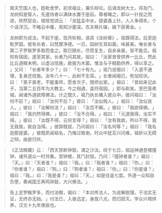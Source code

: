 > 南天竺国人也，姓毗舍罗。初求福业，兼乐辩论。后谒龙树大士。将及门，龙树知是智人，先遣侍者以满钵水置于座前。尊者睹之，即以一针投之而进，欣然契会。琅班觉颂云：​「龙猛盂中水，提婆毳上针。人人争得失，个个话浮沉。不睹云中雁，焉知沙塞深。农夫移片磉，磉下获黄金。​」

> 龙树即为说法，不起于座，现月轮相，语具《龙树章》​。祖既得法，后至迦毗罗国。彼有长者，曰梵摩净德。一日，园树生耳如菌，味甚美。唯长者与第二子罗联罗多取而食之。取已随长，尽而复生，自余亲属，皆不能见。祖知有宿因，遂至其家。长者乃问其故，祖曰：​「汝家昔曾供养一比丘，然此比丘道眼未明，以虚沾信施，故报为木菌。惟汝与子精勤供养，得以享之。​」又问：​「长者年多少？​」曰：​「七十有九。​」祖乃说偈曰：​「入道不通理，复身还信施。汝年八十一，此树不生耳。​」长者闻偈已，弥加叹伏。曰：​「弟子衰老，不能事师，愿舍次子，随师出家。​」祖曰：​「昔如来记此子，当第二五百年为大教主。今之相遇，盖符宿因。​」即与剃发。至巴莲弗城，闻诸外道欲障佛法。计之既久，祖乃执长幡入彼众中。彼问祖曰：​「汝何不前？​」祖曰：​「汝何不后？​」彼曰：​「汝似贱人。​」祖曰：​「汝似良人。​」彼曰：​「汝解何法？​」祖曰：​「汝百不解。​」彼曰：​「我欲得佛。​」祖曰：​「我灼然得佛。​」彼曰：​「汝不合得。​」祖曰：​「元道我得，汝实不得。​」彼曰：​「汝既不得，云何言得？​」祖曰：​「汝有我故，所以不得，我无我我，故自当得。​」彼辞既屈，乃问祖曰：​「汝名何等？​」祖曰：​「我名迦那提婆。​」彼既夙闻祖名，乃悔过致谢。时众中犹互兴问难，祖折以无碍之辩。由是归伏。

> 《正法眼藏》云：​「西天禁断钟鼓，谓之沙汰。经于七日，祖运神通登楼撞钟，诸外道众一时共集。至钟楼，其门封锁。乃问：『撞钟者谁？』祖曰：『天。』曰：『天者谁？』祖曰：『我。』曰：『我者谁？』祖曰：『你。』曰：『你者谁？』祖曰：『狗。』曰：『狗者谁？』祖曰：『你。』曰：『你是谁？』祖曰：『我。』曰：『我是谁？』祖曰：『天。』如是往返七度。外道一众知自负堕，奏闻国王再鸣钟鼓，大兴佛法。​」

> 告上足罗睺罗多，而付法眼，偈曰：​「本对传法人，为说解脱理。于法实无证，无终亦无始。​」付法已，入奋迅定，身放八光，而归寂灭。学众兴塔供养，汉文十九年庚辰也。


